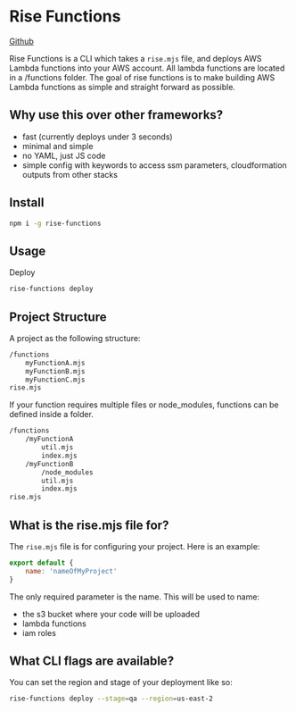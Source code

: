 # Rise Functions

[Github](https://github.com/rise-cli/rise-functions)

Rise Functions is a CLI which takes a `rise.mjs` file, and deploys AWS Lambda functions into your AWS account. All lambda functions are located in a /functions folder. The goal of rise functions is to make building AWS Lambda functions as simple and straight forward as possible.

## Why use this over other frameworks?
- fast (currently deploys under 3 seconds)
- minimal and simple
- no YAML, just JS code
- simple config with keywords to access ssm parameters, cloudformation outputs from other stacks


## Install

```bash
npm i -g rise-functions
```

## Usage

Deploy

```bash
rise-functions deploy
```

## Project Structure

A project as the following structure:

```bash
/functions
    myFunctionA.mjs
    myFunctionB.mjs
    myFunctionC.mjs
rise.mjs
```

If your function requires multiple files or node_modules, functions can be defined inside a folder.

```bash
/functions
    /myFunctionA
        util.mjs
        index.mjs
    /myFunctionB
        /node_modules
        util.mjs
        index.mjs
rise.mjs
```

## What is the rise.mjs file for?

The `rise.mjs` file is for configuring your project. Here is an example:

```js
export default {
    name: 'nameOfMyProject'
}
```

The only required parameter is the name. This will be used to name:

-   the s3 bucket where your code will be uploaded
-   lambda functions
-   iam roles

## What CLI flags are available?

You can set the region and stage of your deployment like so:

```bash
rise-functions deploy --stage=qa --region=us-east-2
```
